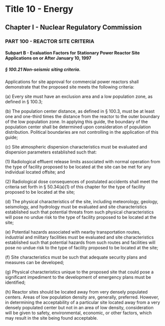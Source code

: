 
# Title 10 - Energy
## Chapter I - Nuclear Regulatory Commission
### PART 100 - REACTOR SITE CRITERIA
#### Subpart B - Evaluation Factors for Stationary Power Reactor Site Applications on or After January 10, 1997
##### § 100.21 Non-seismic siting criteria.

Applications for site approval for commercial power reactors shall demonstrate that the proposed site meets the following criteria:

(a) Every site must have an exclusion area and a low population zone, as defined in § 100.3;

(b) The population center distance, as defined in § 100.3, must be at least one and one-third times the distance from the reactor to the outer boundary of the low population zone. In applying this guide, the boundary of the population center shall be determined upon consideration of population distribution. Political boundaries are not controlling in the application of this guide;

(c) Site atmospheric dispersion characteristics must be evaluated and dispersion parameters established such that:

(1) Radiological effluent release limits associated with normal operation from the type of facility proposed to be located at the site can be met for any individual located offsite; and

(2) Radiological dose consequences of postulated accidents shall meet the criteria set forth in § 50.34(a)(1) of this chapter for the type of facility proposed to be located at the site;

(d) The physical characteristics of the site, including meteorology, geology, seismology, and hydrology must be evaluated and site characteristics established such that potential threats from such physical characteristics will pose no undue risk to the type of facility proposed to be located at the site;

(e) Potential hazards associated with nearby transportation routes, industrial and military facilities must be evaluated and site characteristics established such that potential hazards from such routes and facilities will pose no undue risk to the type of facility proposed to be located at the site;

(f) Site characteristics must be such that adequate security plans and measures can be developed;

(g) Physical characteristics unique to the proposed site that could pose a significant impediment to the development of emergency plans must be identified;

(h) Reactor sites should be located away from very densely populated centers. Areas of low population density are, generally, preferred. However, in determining the acceptability of a particular site located away from a very densely populated center but not in an area of low density, consideration will be given to safety, environmental, economic, or other factors, which may result in the site being found acceptable.
